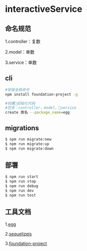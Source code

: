 # interactiveService



## 命名规范
1.controller：复数

2.model：单数

3.service：单数
## cli
```bash
#安装全局命令
npm install foundation-project -g

#创建初始化代码
#包含：controller，model，service
create 类名 --package_name=egg
```
## migrations
```bash
$ npm run migrate:new
$ npm run migrate:up
$ npm run migrate:down
```

## 部署

```bash
$ npm run start
$ npm run stop
$ npm run debug
$ npm run dev
$ npm run test
```

## 工具文档

1.[egg](https://eggjs.org/zh-cn/)

2.[sequelizejs](http://docs.sequelizejs.com/manual/tutorial/models-definition.html)

3.[foundation-project](https://www.npmjs.com/package/foundation-project)